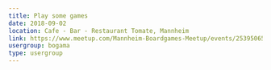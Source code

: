 ```yaml
---
title: Play some games
date: 2018-09-02
location: Cafe - Bar - Restaurant Tomate, Mannheim
link: https://www.meetup.com/Mannheim-Boardgames-Meetup/events/253950658/
usergroup: bogama
type: usergroup
---
```

